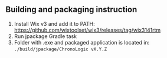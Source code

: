 ## Building and packaging instruction

1. Install Wix v3 and add it to PATH: https://github.com/wixtoolset/wix3/releases/tag/wix3141rtm
2. Run jpackage Gradle task
3. Folder with .exe and packaged application is located in: ```./build/jpackage/ChronoLogic vX.Y.Z```
